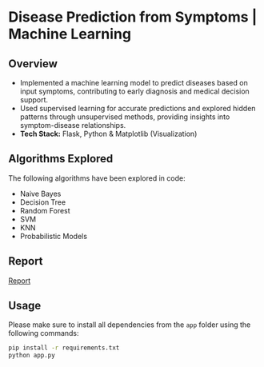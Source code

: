 # Disease Prediction from Symptoms | Machine Learning 

## Overview
- Implemented a machine learning model to predict diseases based on input symptoms, contributing to early diagnosis and medical decision support.
- Used supervised learning for accurate predictions and explored hidden patterns through unsupervised methods, providing insights into symptom-disease relationships.
- **Tech Stack:** Flask, Python & Matplotlib (Visualization)

## Algorithms Explored
The following algorithms have been explored in code:
- Naive Bayes
- Decision Tree
- Random Forest
- SVM
- KNN
- Probabilistic Models

## Report
[Report](Report.pdf)

## Usage
Please make sure to install all dependencies from the `app` folder using the following commands:

```bash
pip install -r requirements.txt
python app.py
```


